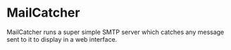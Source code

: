 # MailCatcher
MailCatcher runs a super simple SMTP server which catches any message sent to it to display in a web interface.
